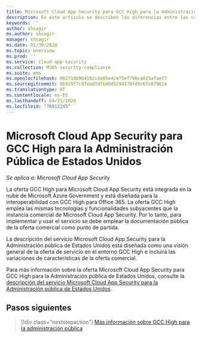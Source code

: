 ```yaml
---
title: Microsoft Cloud App Security para GCC High para la Administración Pública de Estados Unidos
description: En este artículo se describen las diferencias entre las características de Microsoft Cloud App Security para GCC High para la Administración Pública de Estados Unidos y la oferta comercial.
keywords: ''
author: shsagir
ms.author: shsagir
manager: shsagir
ms.date: 01/30/2020
ms.topic: overview
ms.prod: ''
ms.service: cloud-app-security
ms.collection: M365-security-compliance
ms.suite: ems
ms.openlocfilehash: 08271db964102cda85e424f5ef79bca025afaef7
ms.sourcegitcommit: 0b929f7c8feed7dfb40d5294179fd5c6fc079614
ms.translationtype: HT
ms.contentlocale: es-ES
ms.lasthandoff: 04/21/2020
ms.locfileid: "76912245"
---
```

# <a name="microsoft-cloud-app-security-for-us-government-gcc-high"></a>Microsoft Cloud App Security para GCC High para la Administración Pública de Estados Unidos

*Se aplica a: Microsoft Cloud App Security*

La oferta GCC High para Microsoft Cloud App Security está integrada en la nube de Microsoft Azure Government y está diseñada para la interoperabilidad con GCC High para Office 365. La oferta GCC High emplea las mismas tecnologías y funcionalidades subyacentes que la instancia comercial de Microsoft Cloud App Security. Por lo tanto, para implementar y usar el servicio se debe emplear la documentación pública de la oferta comercial como punto de partida.

La descripción del servicio Microsoft Cloud App Security para la Administración pública de Estados Unidos está diseñada como una visión general de la oferta de servicio en el entorno GCC High e incluirá las variaciones de características de la oferta comercial.

Para más información sobre la oferta Microsoft Cloud App Security para GCC High para la Administración pública de Estados Unidos, consulte la [descripción del servicio Microsoft Cloud App Security para la Administración pública de Estados Unidos](/enterprise-mobility-security/solutions/ems-cloud-app-security-govt-service-description).

## <a name="next-steps"></a>Pasos siguientes

> [!div class="nextstepaction"]
> [Más información sobre GCC High para la administración pública](/enterprise-mobility-security/solutions/ems-govt-service-description)
